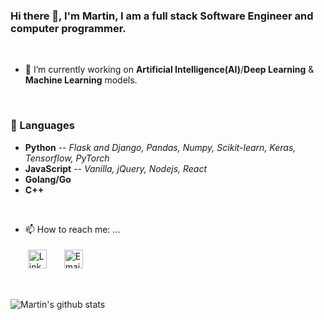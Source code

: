 ### Hi there 👋, I'm Martin, I am a full stack Software Engineer and computer programmer.

<br />

- 🔭 I’m currently working on **Artificial Intelligence(AI)**/**Deep Learning** & **Machine Learning** models.

<br />

### 🧰 Languages
+ **Python** *-- Flask and Django, Pandas, Numpy, Scikit-learn, Keras, Tensorflow, PyTorch*
+ **JavaScript** *-- Vanilla, jQuery, Nodejs, React*
+ **Golang/Go**
+ **C++**

<br />

- 📫 How to reach me: ...
  <p>
   <a href="https://www.linkedin.com/in/martinmwiti" target="_blank" rel="noopener noreferrer"> <img src="https://cdn.jsdelivr.net/npm/simple-icons@v3/icons/linkedin.svg" alt="LinkedIn" height="30" style="vertical-align:top; margin:4px; margin-right:20px"></a>
   <a href="martinmwiti777@gmail.com"> <img src="https://cdn.jsdelivr.net/npm/simple-icons@v3/icons/gmail.svg" alt="Email" height="30" style="vertical-align:top; margin:4px"></a>
  </p>

<br />


![Martin's github stats](https://github-readme-stats.vercel.app/api?username=MartinMwiti&show_icons=true&theme=vue-dark)

<!--
[![Top Langs](https://github-readme-stats.vercel.app/api/top-langs/?username=MartinMwiti)](https://github.com/MartinMwiti/github-readme-stats)
**MartinMwiti/MartinMwiti** is a ✨ _special_ ✨ repository because its `README.md` (this file) appears on your GitHub profile.

Here are some ideas to get you started:

- 🔭 I’m currently working on ...
- 🌱 I’m currently learning ...
- 👯 I’m looking to collaborate on ...
- 🤔 I’m looking for help with ...
- 💬 Ask me about ...
- 📫 How to reach me: ...
- 😄 Pronouns: ...
- ⚡ Fun fact: ...
-->
